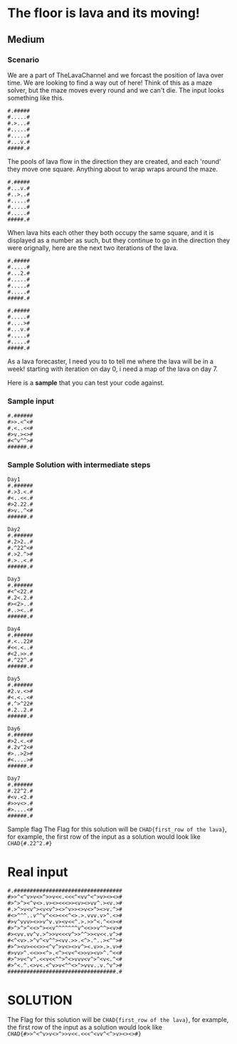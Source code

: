 # The floor is lava and its moving!

## Medium
### Scenario
We are a part of TheLavaChannel and we forcast the position of lava over time. 
We are looking to find a way out of here! Think of this as a maze solver, but the maze moves every round and we can't die. The input looks something like this.
```
#.#####
#.....#
#.>...#
#.....#
#.....#
#...v.#
#####.#
```

The pools of lava flow in the direction they are created, and each 'round' they move one square. Anything about to wrap wraps around the maze.

```
#.#####
#...v.#
#..>..#
#.....#
#.....#
#.....#
#####.#
```

When lava hits each other they both occupy the same square, and it is displayed as a number as such, but they continue to go in the direction they were orignally, here are the next two iterations of the lava.

```
#.#####
#.....#
#...2.#
#.....#
#.....#
#.....#
#####.#

#.#####
#.....#
#....>#
#...v.#
#.....#
#.....#
#####.#
```

As a lava forecaster, I need you to to tell me where the lava will be in a week! starting with iteration on day 0, i need a map of the lava on day 7.

Here is a **sample** that you can test your code against.
### Sample input
```
#.######
#>>.<^<#
#.<..<<#
#>v.><>#
#<^v^^>#
######.#
```
### Sample Solution with intermediate steps
```
Day1
#.###### 
#.>3.<.#
#<..<<.#
#>2.22.#
#>v..^<#
######.#

Day2
#.######
#.2>2..#
#.^22^<#
#.>2.^>#
#.>..<.#
######.#

Day3
#.######
#<^<22.#
#.2<.2.#
#><2>..#
#..><..#
######.#

Day4
#.######
#.<..22#
#<<.<..#
#<2.>>.#
#.^22^.#
######.#

Day5
#.######
#2.v.<>#
#<.<..<#
#.^>^22#
#.2..2.#
######.#

Day6
#.######
#>2.<.<#
#.2v^2<#
#>..>2>#
#<....>#
######.#

Day7
#.######
#.22^2.#
#<v.<2.#
#>>v<>.#
#>....<#
######.#
```
Sample flag 
The Flag for this solution will be `CHAD{first_row of the lava}`, for example, the first row of the input as a solution would look like `CHAD{#.22^2.#}`

# Real input
```
#.##################################
#>>^<^v>v<>^>>v<<.<<<^<vv^<^>v><><>#
#>^>^><^v<>.v><><<<>><v><>vv^.><v.>#
#.>^>v<v^><v<v^><>^v>><>v<>^><>v.^>#
#<>^^^..v^^v^<<><<<^<>.>.vvv.v>^.<>#
#>v^vvv><>>v^v.v><v<<^.>.>>^<.^<<><#
#>^>^>^<<>^><<v^^^^^^^v^<<>>v^^><v>#
#><vv.vv^v.>^>>v<<<v^>>^^>><v<<.v^>#
#<^<v>.>^v^<v^^><vv.>>.<^>.^..><^^>#
#>^><v><<<>><^v^>v<><>v^><.v>>.>.v>#
#>vv>^.<<>><^>.<^><v<^<>>v><v>^.^<<#
#>^>v<^v^.<<v<<^^>^<>vvv<v^>^<v<.^<#
#>^<.^.<>v<.<^v>v<^^<>^>vvv..v.^v^>#
##################################.#
```

# SOLUTION
The Flag for this solution will be `CHAD{first_row of the lava}`, for example, the first row of the input as a solution would look like `CHAD{#>>^<^v>v<>^>>v<<.<<<^<vv^<^>v><><>#}`
